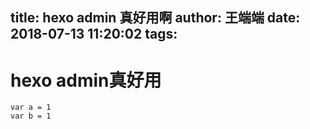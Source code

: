 title: hexo admin 真好用啊
author: 王端端
date: 2018-07-13 11:20:02
tags:
---
# hexo admin真好用

```
var a = 1
var b = 1
```
